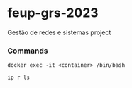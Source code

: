 # feup-grs-2023
Gestão de redes e sistemas project 

### Commands
`docker exec -it <container> /bin/bash`

`ip r ls`